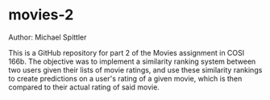 # movies-2
Author: Michael Spittler

This is a GitHub repository for part 2 of the Movies assignment in COSI 166b. 
The objective was to implement a similarity ranking system between two users given their lists of movie ratings,
and use these similarity rankings to create predictions on a user's rating of a given movie, which is then compared
to their actual rating of said movie. 
